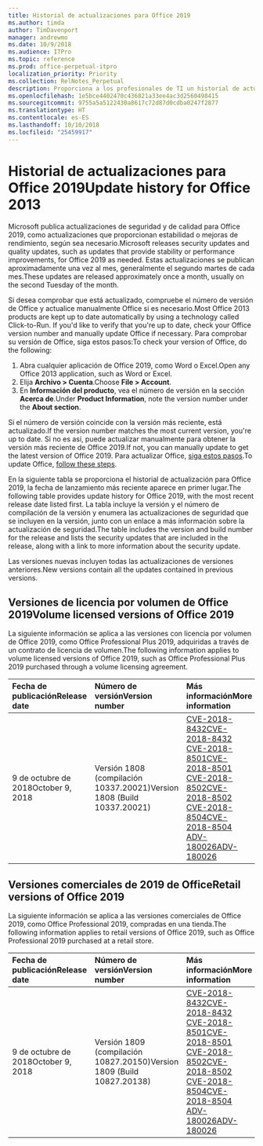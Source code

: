 ```yaml
---
title: Historial de actualizaciones para Office 2019
ms.author: timda
author: TimDavenport
manager: andrewmo
ms.date: 10/9/2018
ms.audience: ITPro
ms.topic: reference
ms.prod: office-perpetual-itpro
localization_priority: Priority
ms.collection: RelNotes_Perpetual
description: Proporciona a los profesionales de TI un historial de actualizaciones para las versiones perpetuas de Office 2019 que usan Hacer clic y ejecutar.
ms.openlocfilehash: 1e5bce4402470c436821a33ee4ac3d2560498415
ms.sourcegitcommit: 9755a5a5122430a8617c72d87d0cdba0247f2877
ms.translationtype: HT
ms.contentlocale: es-ES
ms.lasthandoff: 10/10/2018
ms.locfileid: "25459917"
---
```

# <a name="update-history-for-office-2019"></a><span data-ttu-id="112d9-103">Historial de actualizaciones para Office 2019</span><span class="sxs-lookup"><span data-stu-id="112d9-103">Update history for Office 2013</span></span>

<span data-ttu-id="112d9-104">Microsoft publica actualizaciones de seguridad y de calidad para Office 2019, como actualizaciones que proporcionan estabilidad o mejoras de rendimiento, según sea necesario.</span><span class="sxs-lookup"><span data-stu-id="112d9-104">Microsoft releases security updates and quality updates, such as updates that provide stability or performance improvements, for Office 2019 as needed.</span></span> <span data-ttu-id="112d9-105">Estas actualizaciones se publican aproximadamente una vez al mes, generalmente el segundo martes de cada mes.</span><span class="sxs-lookup"><span data-stu-id="112d9-105">These updates are released approximately once a month, usually on the second Tuesday of the month.</span></span>

<span data-ttu-id="112d9-106">Si desea comprobar que está actualizado, compruebe el número de versión de Office y actualice manualmente Office si es necesario.</span><span class="sxs-lookup"><span data-stu-id="112d9-106">Most Office 2013 products are kept up to date automatically by using a technology called Click-to-Run. If you'd like to verify that you're up to date, check your Office version number and manually update Office if necessary.</span></span> <span data-ttu-id="112d9-107">Para comprobar su versión de Office, siga estos pasos:</span><span class="sxs-lookup"><span data-stu-id="112d9-107">To check your version of Office, do the following:</span></span>

  1.    <span data-ttu-id="112d9-108">Abra cualquier aplicación de Office 2019, como Word o Excel.</span><span class="sxs-lookup"><span data-stu-id="112d9-108">Open any Office 2013 application, such as Word or Excel.</span></span>
  2.    <span data-ttu-id="112d9-109">Elija **Archivo > Cuenta**.</span><span class="sxs-lookup"><span data-stu-id="112d9-109">Choose **File > Account**.</span></span>
  3.    <span data-ttu-id="112d9-110">En **Información del producto**, vea el número de versión en la sección **Acerca de**.</span><span class="sxs-lookup"><span data-stu-id="112d9-110">Under **Product Information**, note the version number under the **About section**.</span></span>

<span data-ttu-id="112d9-111">Si el número de versión coincide con la versión más reciente, está actualizado.</span><span class="sxs-lookup"><span data-stu-id="112d9-111">If the version number matches the most current version, you're up to date.</span></span> <span data-ttu-id="112d9-112">Si no es así, puede actualizar manualmente para obtener la versión más reciente de Office 2019.</span><span class="sxs-lookup"><span data-stu-id="112d9-112">If not, you can manually update to get the latest version of Office 2019.</span></span> <span data-ttu-id="112d9-113">Para actualizar Office, [siga estos pasos](https://support.office.com/article/2ab296f3-7f03-43a2-8e50-46de917611c5).</span><span class="sxs-lookup"><span data-stu-id="112d9-113">To update Office, [follow these steps](https://support.office.com/article/2ab296f3-7f03-43a2-8e50-46de917611c5).</span></span>


<span data-ttu-id="112d9-114">En la siguiente tabla se proporciona el historial de actualización para Office 2019, la fecha de lanzamiento más reciente aparece en primer lugar.</span><span class="sxs-lookup"><span data-stu-id="112d9-114">The following table provides update history for Office 2019, with the most recent release date listed first.</span></span> <span data-ttu-id="112d9-115">La tabla incluye la versión y el número de compilación de la versión y enumera las actualizaciones de seguridad que se incluyen en la versión, junto con un enlace a más información sobre la actualización de seguridad.</span><span class="sxs-lookup"><span data-stu-id="112d9-115">The table includes the version and build number for the release and lists the security updates that are included in the release, along with a link to more information about the security update.</span></span>

<span data-ttu-id="112d9-116">Las versiones nuevas incluyen todas las actualizaciones de versiones anteriores.</span><span class="sxs-lookup"><span data-stu-id="112d9-116">New versions contain all the updates contained in previous versions.</span></span>

## <a name="volume-licensed-versions-of-office-2019"></a><span data-ttu-id="112d9-117">Versiones de licencia por volumen de Office 2019</span><span class="sxs-lookup"><span data-stu-id="112d9-117">Volume licensed versions of Office 2019</span></span>
<span data-ttu-id="112d9-118">La siguiente información se aplica a las versiones con licencia por volumen de Office 2019, como Office Professional Plus 2019, adquiridas a través de un contrato de licencia de volumen.</span><span class="sxs-lookup"><span data-stu-id="112d9-118">The following information applies to volume licensed versions of Office 2019, such as Office Professional Plus 2019 purchased through a volume licensing agreement.</span></span>

  
|<span data-ttu-id="112d9-119">**Fecha de publicación**</span><span class="sxs-lookup"><span data-stu-id="112d9-119">**Release date**</span></span>|<span data-ttu-id="112d9-120">**Número de versión**</span><span class="sxs-lookup"><span data-stu-id="112d9-120">**Version number**</span></span>|<span data-ttu-id="112d9-121">**Más información**</span><span class="sxs-lookup"><span data-stu-id="112d9-121">**More information**</span></span>|
|:-----|:-----|:-----|
|<span data-ttu-id="112d9-122">9 de octubre de 2018</span><span class="sxs-lookup"><span data-stu-id="112d9-122">October 9, 2018</span></span>   |<span data-ttu-id="112d9-123">Versión 1808 (compilación 10337.20021)</span><span class="sxs-lookup"><span data-stu-id="112d9-123">Version 1808 (Build 10337.20021)</span></span>  |[<span data-ttu-id="112d9-124">CVE-2018-8432</span><span class="sxs-lookup"><span data-stu-id="112d9-124">CVE-2018-8432</span></span>](https://portal.msrc.microsoft.com/en-US/security-guidance/advisory/CVE-2018-8432) <br/> [<span data-ttu-id="112d9-125">CVE-2018-8501</span><span class="sxs-lookup"><span data-stu-id="112d9-125">CVE-2018-8501</span></span>](https://portal.msrc.microsoft.com/en-US/security-guidance/advisory/CVE-2018-8501) <br/> [<span data-ttu-id="112d9-126">CVE-2018-8502</span><span class="sxs-lookup"><span data-stu-id="112d9-126">CVE-2018-8502</span></span>](https://portal.msrc.microsoft.com/en-US/security-guidance/advisory/CVE-2018-8502) <br/> [<span data-ttu-id="112d9-127">CVE-2018-8504</span><span class="sxs-lookup"><span data-stu-id="112d9-127">CVE-2018-8504</span></span>](https://portal.msrc.microsoft.com/en-US/security-guidance/advisory/CVE-2018-8504) <br/> [<span data-ttu-id="112d9-128">ADV-180026</span><span class="sxs-lookup"><span data-stu-id="112d9-128">ADV-180026</span></span>](https://portal.msrc.microsoft.com/en-US/security-guidance/advisory/ADV180026) <br/>|

## <a name="retail-versions-of-office-2019"></a><span data-ttu-id="112d9-129">Versiones comerciales de 2019 de Office</span><span class="sxs-lookup"><span data-stu-id="112d9-129">Retail versions of Office 2019</span></span>
<span data-ttu-id="112d9-130">La siguiente información se aplica a las versiones comerciales de Office 2019, como Office Professional 2019, compradas en una tienda.</span><span class="sxs-lookup"><span data-stu-id="112d9-130">The following information applies to retail versions of Office 2019, such as Office Professional 2019 purchased at a retail store.</span></span>

|<span data-ttu-id="112d9-131">**Fecha de publicación**</span><span class="sxs-lookup"><span data-stu-id="112d9-131">**Release date**</span></span>|<span data-ttu-id="112d9-132">**Número de versión**</span><span class="sxs-lookup"><span data-stu-id="112d9-132">**Version number**</span></span>|<span data-ttu-id="112d9-133">**Más información**</span><span class="sxs-lookup"><span data-stu-id="112d9-133">**More information**</span></span>|
|:-----|:-----|:-----|
|<span data-ttu-id="112d9-134">9 de octubre de 2018</span><span class="sxs-lookup"><span data-stu-id="112d9-134">October 9, 2018</span></span>   |<span data-ttu-id="112d9-135">Versión 1809 (compilación 10827.20150)</span><span class="sxs-lookup"><span data-stu-id="112d9-135">Version 1809 (Build 10827.20138)</span></span>  |[<span data-ttu-id="112d9-136">CVE-2018-8432</span><span class="sxs-lookup"><span data-stu-id="112d9-136">CVE-2018-8432</span></span>](https://portal.msrc.microsoft.com/en-US/security-guidance/advisory/CVE-2018-8432) <br/> [<span data-ttu-id="112d9-137">CVE-2018-8501</span><span class="sxs-lookup"><span data-stu-id="112d9-137">CVE-2018-8501</span></span>](https://portal.msrc.microsoft.com/en-US/security-guidance/advisory/CVE-2018-8501) <br/> [<span data-ttu-id="112d9-138">CVE-2018-8502</span><span class="sxs-lookup"><span data-stu-id="112d9-138">CVE-2018-8502</span></span>](https://portal.msrc.microsoft.com/en-US/security-guidance/advisory/CVE-2018-8502) <br/> [<span data-ttu-id="112d9-139">CVE-2018-8504</span><span class="sxs-lookup"><span data-stu-id="112d9-139">CVE-2018-8504</span></span>](https://portal.msrc.microsoft.com/en-US/security-guidance/advisory/CVE-2018-8504) <br/> [<span data-ttu-id="112d9-140">ADV-180026</span><span class="sxs-lookup"><span data-stu-id="112d9-140">ADV-180026</span></span>](https://portal.msrc.microsoft.com/en-US/security-guidance/advisory/ADV180026) <br/>|
